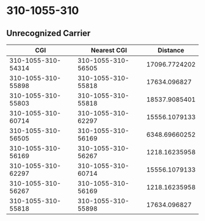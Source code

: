 # 310-1055-310
## Unrecognized Carrier


| CGI | Nearest CGI | Distance |
|-----|-------------|----------|
| 310-1055-310-54314 | 310-1055-310-56505 | 17096.7724202 |
| 310-1055-310-55898 | 310-1055-310-55818 | 17634.096827 |
| 310-1055-310-55803 | 310-1055-310-55818 | 18537.9085401 |
| 310-1055-310-60714 | 310-1055-310-62297 | 15556.1079133 |
| 310-1055-310-56505 | 310-1055-310-56169 | 6348.69660252 |
| 310-1055-310-56169 | 310-1055-310-56267 | 1218.16235958 |
| 310-1055-310-62297 | 310-1055-310-60714 | 15556.1079133 |
| 310-1055-310-56267 | 310-1055-310-56169 | 1218.16235958 |
| 310-1055-310-55818 | 310-1055-310-55898 | 17634.096827 |
